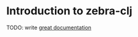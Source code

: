 # Introduction to zebra-clj

TODO: write [great documentation](http://jacobian.org/writing/what-to-write/)
